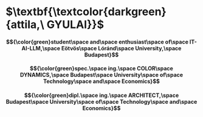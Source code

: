 # $\textbf{\textcolor{darkgreen}{attila,\ GYULAI}}$

#### $${\color{green}student\space and\space enthusiast\space of\space IT-AI-LLM,\space Eötvös\space Lóránd\space University,\space Budapest}$$
#### $${\color{green}spec.\space ing.\space COLOR\space DYNAMICS,\space Budapest\space University\space of\space Technology\space and\space Economics}$$
#### $${\color{green}dipl.\space ing.\space ARCHITECT,\space Budapest\space University\space of\space Technology\space and\space Economics}$$
<!--
## Hi there 👋
-->

<!--
**aaagiillttuy/aaagiillttuy** is a ✨ _special_ ✨ repository because its `README.md` (this file) appears on your GitHub profile.

Here are some ideas to get you started:

- 🔭 I’m currently working on ...
- 🌱 I’m currently learning ...
- 👯 I’m looking to collaborate on ...
- 🤔 I’m looking for help with ...
- 💬 Ask me about ...
- 📫 How to reach me: ...
- 😄 Pronouns: ...
- ⚡ Fun fact: ...
-->
